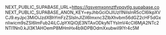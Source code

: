 NEXT_PUBLIC_SUPABASE_URL=https://lgsvemxonnztfvpqytlg.supabase.co
NEXT_PUBLIC_SUPABASE_ANON_KEY=eyJhbGciOiJIUzI1NiIsInR5cCI6IkpXVCJ9.eyJpc3MiOiJzdXBhYmFzZSIsInJlZiI6Imxnc3ZlbXhvbm56dGZ2cHF5dGxnIiwicm9sZSI6ImFub24iLCJpYXQiOjE3NTAxODkyNTYsImV4cCI6MjA2NTc2NTI1Nn0.kJl3K1AHOemP8MHmHx4b9iDPBOdmXxubwiI9IYr4c5M